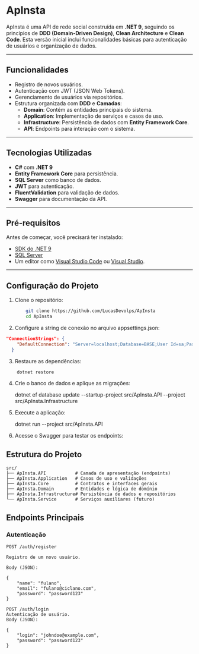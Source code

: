 # ApInsta

ApInsta é uma API de rede social construída em **.NET 9**, seguindo os princípios de **DDD (Domain-Driven Design)**, **Clean Architecture** e **Clean Code**. Esta versão inicial inclui funcionalidades básicas para autenticação de usuários e organização de dados.

---

## Funcionalidades

- Registro de novos usuários.
- Autenticação com JWT (JSON Web Tokens).
- Gerenciamento de usuários via repositórios.
- Estrutura organizada com **DDD** e **Camadas**:
  - **Domain**: Contém as entidades principais do sistema.
  - **Application**: Implementação de serviços e casos de uso.
  - **Infrastructure**: Persistência de dados com **Entity Framework Core**.
  - **API**: Endpoints para interação com o sistema.

---

## Tecnologias Utilizadas

- **C#** com **.NET 9**
- **Entity Framework Core** para persistência.
- **SQL Server** como banco de dados.
- **JWT** para autenticação.
- **FluentValidation** para validação de dados.
- **Swagger** para documentação da API.

---

## Pré-requisitos

Antes de começar, você precisará ter instalado:

- [SDK do .NET 9](https://dotnet.microsoft.com/download)
- [SQL Server](https://www.microsoft.com/pt-br/sql-server/sql-server-downloads)
- Um editor como [Visual Studio Code](https://code.visualstudio.com/) ou [Visual Studio](https://visualstudio.microsoft.com/).

---

## Configuração do Projeto

1. Clone o repositório:
   ```bash
	   git clone https://github.com/LucasDevolps/ApInsta
	   cd ApInsta
   ```

2. Configure a string de conexão no arquivo appsettings.json:

```json
"ConnectionStrings": {
	"DefaultConnection": "Server=localhost;Database=BASE;User Id=sa;Password=Bkur6etc@10;TrustServerCertificate=True;"
  }
```
3. Restaure as dependências:
```bash
    dotnet restore
```
4. Crie o banco de dados e aplique as migrações:

    dotnet ef database update --startup-project src/ApInsta.API --project src/ApInsta.Infrastructure

5. Execute a aplicação:
    
    dotnet run --project src/ApInsta.API

6. Acesse o Swagger para testar os endpoints:


## Estrutura do Projeto

    src/
    ├── ApInsta.API           # Camada de apresentação (endpoints)
    ├── ApInsta.Application   # Casos de uso e validações
    ├── ApInsta.Core          # Contratos e interfaces gerais
    ├── ApInsta.Domain        # Entidades e lógica de domínio
    ├── ApInsta.Infrastructure# Persistência de dados e repositórios
    └── ApInsta.Service       # Serviços auxiliares (futuro)

## Endpoints Principais

### Autenticação
    POST /auth/register

    Registro de um novo usuário.

    Body (JSON):

    {
        "name": "fulano",
        "email": "fulano@ciclano.com",
        "password": "password123"
    }

    POST /auth/login
    Autenticação de usuário.
    Body (JSON):

    {
        "login": "johndoe@example.com",
        "password": "password123"
    }




